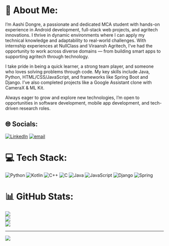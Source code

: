 # 💫 About Me:
I’m Aashi Dongre, a passionate and dedicated MCA student with hands-on experience in Android development, full-stack web projects, and agritech innovations. I thrive in dynamic environments where I can apply my technical knowledge and adaptability to real-world challenges. With internship experiences at NullClass and Viraansh Agritech, I’ve had the opportunity to work across diverse domains — from building smart apps to supporting agritech through technology.

I take pride in being a quick learner, a strong team player, and someone who loves solving problems through code. My key skills include Java, Python, HTML/CSS/JavaScript, and frameworks like Spring Boot and Django. I’ve also completed projects like a Google Assistant clone with CameraX & ML Kit.

Always eager to grow and explore new technologies, I’m open to opportunities in software development, mobile app development, and tech-driven research roles.


## 🌐 Socials:
[![LinkedIn](https://img.shields.io/badge/LinkedIn-%230077B5.svg?logo=linkedin&logoColor=white)](https://linkedin.com/in/www.linkedin.com/in/ashi-dongre-832683346) [![email](https://img.shields.io/badge/Email-D14836?logo=gmail&logoColor=white)](mailto:aashidongre181@gmail.com) 

# 💻 Tech Stack:
![Python](https://img.shields.io/badge/python-3670A0?style=for-the-badge&logo=python&logoColor=ffdd54) ![Kotlin](https://img.shields.io/badge/kotlin-%237F52FF.svg?style=for-the-badge&logo=kotlin&logoColor=white) ![C++](https://img.shields.io/badge/c++-%2300599C.svg?style=for-the-badge&logo=c%2B%2B&logoColor=white) ![C](https://img.shields.io/badge/c-%2300599C.svg?style=for-the-badge&logo=c&logoColor=white) ![Java](https://img.shields.io/badge/java-%23ED8B00.svg?style=for-the-badge&logo=openjdk&logoColor=white) ![JavaScript](https://img.shields.io/badge/javascript-%23323330.svg?style=for-the-badge&logo=javascript&logoColor=%23F7DF1E) ![Django](https://img.shields.io/badge/django-%23092E20.svg?style=for-the-badge&logo=django&logoColor=white) ![Spring](https://img.shields.io/badge/spring-%236DB33F.svg?style=for-the-badge&logo=spring&logoColor=white)
# 📊 GitHub Stats:
![](https://github-readme-stats.vercel.app/api?username=Aashidongre&theme=dark&hide_border=false&include_all_commits=false&count_private=false)<br/>
![](https://nirzak-streak-stats.vercel.app/?user=Aashidongre&theme=dark&hide_border=false)<br/>
![](https://github-readme-stats.vercel.app/api/top-langs/?username=Aashidongre&theme=dark&hide_border=false&include_all_commits=false&count_private=false&layout=compact)

---
[![](https://visitcount.itsvg.in/api?id=Aashidongre&icon=0&color=0)](https://visitcount.itsvg.in)

<!-- Proudly created with GPRM ( https://gprm.itsvg.in ) -->
